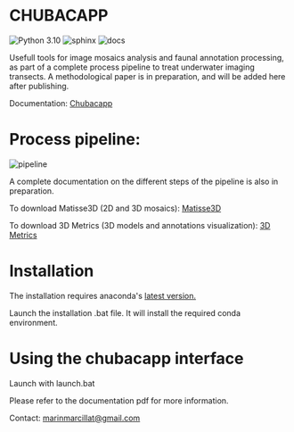 # CHUBACAPP

![Python 3.10](https://img.shields.io/badge/python-3.10-blue.svg)
![sphinx](https://img.shields.io/badge/Made%20with-Sphinx-1f425f.svg)
![docs](https://readthedocs.org/projects/chubacapp/badge/?version=latest&style=flat)

Usefull tools for image mosaics analysis and faunal annotation processing, as part of a complete process pipeline to treat underwater imaging transects.
A methodological paper is in preparation, and will be added here after publishing.

Documentation: [Chubacapp](https://chubacapp.readthedocs.io/en/latest/index.html)

# Process pipeline:
![pipeline](https://user-images.githubusercontent.com/58145636/203665810-72fbd233-ad3b-4fdb-9394-7ac6c5bee394.png)

A complete documentation on the different steps of the pipeline is also in preparation.

To download Matisse3D (2D and 3D mosaics): [Matisse3D](https://github.com/IfremerUnderwater/Matisse/releases)

To download 3D Metrics (3D models and annotations visualization): [3D Metrics](https://github.com/IfremerUnderwater/3DMetrics/releases)

# Installation

The installation requires anaconda's [latest version.](https://www.anaconda.com/products/distribution)

Launch the installation .bat file. It will install the required conda environment.

# Using the chubacapp interface

Launch with launch.bat

Please refer to the documentation pdf for more information.


Contact: [marinmarcillat@gmail.com](mailto:marinmarcillat@gmail.com)
